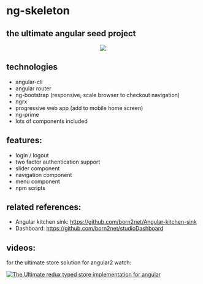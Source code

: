 ng-skeleton
=====================

the ultimate angular seed project   
----------------

<p align="center">  
  <img src="http://www.digitalsignage.com/_images/kitchensinklogo.png">
</p>

technologies
------------
- angular-cli
- angular router
- ng-bootstrap (responsive, scale browser to checkout navigation) 
- ngrx
- progressive web app (add to mobile home screen)
- ng-prime
- lots of components included


features:
----------
- login / logout 
- two factor authentication support
- slider component
- navigation component
- menu component
- npm scripts

related references:
-----------
- Angular kitchen sink: https://github.com/born2net/Angular-kitchen-sink
- Dashboard: https://github.com/born2net/studioDashboard

videos:
--------
for the ultimate store solution for angular2 watch:

[![The Ultimate redux typed store implementation for angular](http://img.youtube.com/vi/bEkPEnudm7s/0.jpg)](https://www.youtube.com/watch?v=bEkPEnudm7s&feature=youtu.be "The Ultimate redux typed store implementation for angular")

